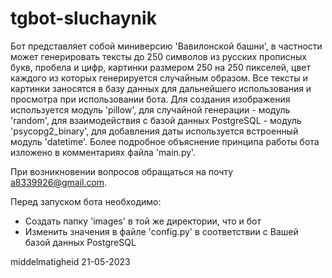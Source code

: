 # tgbot-sluchaynik

Бот представляет собой миниверсию 'Вавилонской башни', в частности может генерировать тексты до 250 символов из русских прописных букв, пробела и цифр, картинки размером 250 на 250 пикселей, цвет каждого из которых генерируется случайным образом. Все тексты и картинки заносятся в базу данных для дальнейшего использования и просмотра при использовании бота. Для создания изображения используется модуль 'pillow', для случайной генерации - модуль 'random', для взаимодействия с базой данных PostgreSQL - модуль 'psycopg2_binary', для добавления даты используется встроенный модуль 'datetime'. Более подробное объяснение принципа работы бота изложено в комментариях файла 'main.py'.

При возникновении вопросов обращаться на почту a8339926@gmail.com.

Перед запуском бота необходимо:
- Создать папку 'images' в той же директории, что и бот
- Изменить значения в файле 'config.py' в соответствии с Вашей базой данных PostgreSQL

middelmatigheid 21-05-2023
